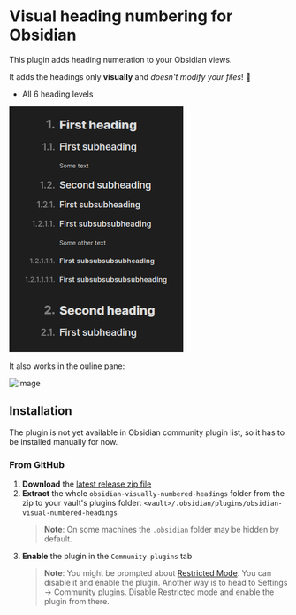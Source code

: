 # Visual heading numbering for Obsidian

This plugin adds heading numeration to your Obsidian views.

It adds the headings only **visually** and _doesn't modify your files_! 🎉

-   All 6 heading levels

![Screenshot of headings with added numbers](imgs/screenshot.png)

It also works in the ouline pane:

![image](https://user-images.githubusercontent.com/100810261/208636544-34256930-f36a-4539-9582-398588e281dd.png)


## Installation

The plugin is not yet available in Obsidian community plugin list, so it has to be installed manually for now.

### From GitHub

1. **Download** the [latest release zip file](https://github.com/platon-ivanov/obsidian-visual-numbered-headings/releases/latest)
2. **Extract** the whole `obsidian-visually-numbered-headings` folder from the zip to your vault's plugins folder: `<vault>/.obsidian/plugins/obsidian-visual-numbered-headings`
    > **Note**: On some machines the `.obsidian` folder may be hidden by default.
3. **Enable** the plugin in the `Community plugins` tab
    > **Note**: You might be prompted about [Restricted Mode](https://help.obsidian.md/Advanced+topics/Community+plugins#Safe+Mode). You can disable it and enable the plugin. Another way is to head to Settings → Community plugins. Disable Restricted mode and enable the plugin from there.
